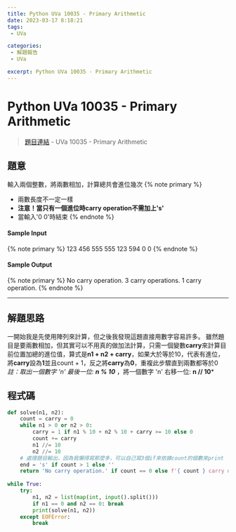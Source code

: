```yaml
---
title: Python UVa 10035 - Primary Arithmetic
date: 2023-03-17 8:18:21
tags:
 - UVa

categories:
 - 解題報告
 - UVa

excerpt: Python UVa 10035 - Primary Arithmetic
---
```

# Python UVa 10035 - Primary Arithmetic

>[題目連結](https://onlinejudge.org/index.php?option=onlinejudge&Itemid=8&page=show_problem&category=0&problem=976&mosmsg=Submission%20received%20with%20ID%2028310725) - UVa 10035 - Primary Arithmetic 



## 題意
輸入兩個整數，將兩數相加，計算總共會進位幾次
{% note primary %}
 - 兩數長度不一定一樣
 - **注意！當只有一個進位時carry operation不需加上's'**
 - 當輸入'0 0'時結束
{% endnote %}

#### Sample Input 
{% note primary %}
123 456
555 555
123 594
0 0
{% endnote %}

#### Sample Output 
{% note primary %}
No carry operation.
3 carry operations. 
1 carry operation.
{% endnote %}

---
## 解題思路
一開始我是先使用陣列來計算，但之後我發現這題直接用數字容易許多。
雖然題目是要兩數相加，但其實可以不用真的做加法計算，只需一個變數**carry**來計算目前位置加總的進位值，算式是**n1 + n2 + carry**，如果大於等於10，代表有進位，將**carry**設為**1**並且count + 1，反之將**carry**為**0**，重複此步驟直到兩數都等於0
*註：取出一個數字 'n' 最後一位: **n % 10*** ，將一個數字 'n' 右移一位: **n // 10***

## 程式碼
```python
def solve(n1, n2):
    count = carry = 0
    while n1 > 0 or n2 > 0:
        carry = 1 if n1 % 10 + n2 % 10 + carry >= 10 else 0
        count += carry
        n1 //= 10
        n2 //= 10
    # 處理題目輸出，因為我懶得寫那麼多，可以自己寫3個if來依據count的個數來print
    end = 's' if count > 1 else ''
    return 'No carry operation.' if count == 0 else f'{ count } carry operation{ end }.'
    
while True:
    try:
        n1, n2 = list(map(int, input().split()))
        if n1 == 0 and n2 == 0: break
        print(solve(n1, n2))
    except EOFError:
        break
```